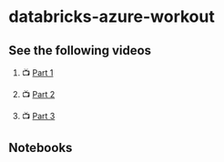 # databricks-azure-workout

## See the following videos

1. :tv: [Part 1](https://vimeo.com/498164159/e6fddbceaa)

1. :tv: [Part 2](https://vimeo.com/498165662/2c97583bc7)

1. :tv: [Part 3](https://vimeo.com/500179667/0538589a56)

## Notebooks
